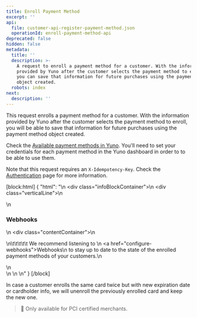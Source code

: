 ```yaml
---
title: Enroll Payment Method
excerpt: ''
api:
  file: customer-api-register-payment-method.json
  operationId: enroll-payment-method-api
deprecated: false
hidden: false
metadata:
  title: ''
  description: >-
    A request to enroll a payment method for a customer. With the information
    provided by Yuno after the customer selects the payment method to enroll,
    you can save that information for future purchases using the payment method
    object created.
  robots: index
next:
  description: ''
---
```

This request enrolls a payment method for a customer. With the information provided by Yuno after the customer selects the payment method to enroll, you will be able to save that information for future purchases using the payment method object created.

Check the [Available payment methods in Yuno](ref:payment-type-list). You'll need to set your credentials for each payment method in the Yuno dashboard in order to to be able to use them.

Note that this request requires an `X-Idempotency-Key`. Check the [Authentication](ref:authentication#idempotency) page for more information.

[block:html]
{
  "html": "<body>\n  <div class=\"infoBlockContainer\">\n    <div class=\"verticalLine\"></div>\n    <div>\n      <h3>Webhooks</h3>\n      <div class=\"contentContainer\">\n        <p>\n\t\t\t\t\t We recommend listening to \n          <a href=\"configure-webhooks\">Webhooks</a>\n          to stay up to date to the state of the enrolled payment methods of your customers.\n        </p>\n  </div>  \n</div>  \n</div>  \n</body>"
}
[/block]


In case a customer enrolls the same card twice but with new expiration date or cardholder info, we will unenroll the previously enrolled card and keep the new one.

> 🚧 Only available for PCI certified merchants.